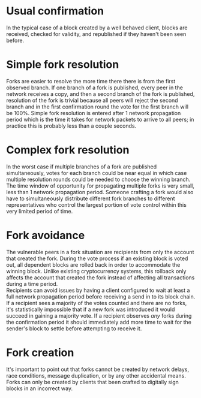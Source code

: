 # Usual confirmation
In the typical case of a block created by a well behaved client, blocks are received, checked for validity, and republished if they haven't been seen before.

# Simple fork resolution
Forks are easier to resolve the more time there there is from the first observed branch.  If one branch of a fork is published, every peer in the network receives a copy, and then a second branch of the fork is published, resolution of the fork is trivial because all peers will reject the second branch and in the first confirmation round the vote for the first branch will be 100%.  Simple fork resolution is entered after 1 network propagation period which is the time it takes for network packets to arrive to all peers; in practice this is probably less than a couple seconds.

# Complex fork resolution
In the worst case if multiple branches of a fork are published simultaneously, votes for each branch could be near equal in which case multiple resolution rounds could be needed to choose the winning branch.  The time window of opportunity for propagating multiple forks is very small, less than 1 network propagation period.  Someone crafting a fork would also have to simultaneously distribute different fork branches to different representatives who control the largest portion of vote control within this very limited period of time.

# Fork avoidance
The vulnerable peers in a fork situation are recipients from only the account that created the fork.  During the vote process if an existing block is voted out, all dependent blocks are rolled back in order to accommodate the winning block.  Unlike existing cryptocurrency systems, this rollback only affects the account that created the fork instead of affecting all transactions during a time period.  
Recipients can avoid issues by having a client configured to wait at least a full network propagation period before receiving a send in to its block chain.  If a recipient sees a majority of the votes counted and there are no forks, it's statistically impossible that if a new fork was introduced it would succeed in gaining a majority vote.  If a recipient observes *any* forks during the confirmation period it should immediately add more time to wait for the sender's block to settle before attempting to receive it.

# Fork creation
It's important to point out that forks cannot be created by network delays, race conditions, message duplication, or by any other accidental means.  Forks can only be created by clients that been crafted to digitally sign blocks in an incorrect way.